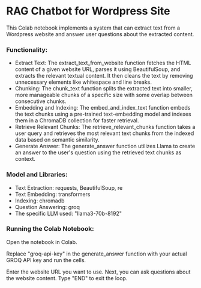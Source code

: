#  RAG Chatbot for Wordpress Site
This Colab notebook implements a system that can extract text from a Wordpress website and answer user questions about the extracted content.

### Functionality:

* Extract Text: The extract_text_from_website function fetches the HTML content of a given website URL, parses it using BeautifulSoup, and extracts the relevant textual content. It then cleans the text by removing unnecessary elements like whitespace and line breaks.
* Chunking: The chunk_text function splits the extracted text into smaller, more manageable chunks of a specific size with some overlap between consecutive chunks.
* Embedding and Indexing: The embed_and_index_text function embeds the text chunks using a pre-trained text-embedding model and indexes them in a ChromaDB collection for faster retrieval.
* Retrieve Relevant Chunks: The retrieve_relevant_chunks function takes a user query and retrieves the most relevant text chunks from the indexed data based on semantic similarity.
* Generate Answer: The generate_answer function utilizes Llama to create an answer to the user's question using the retrieved text chunks as context.

### Model and Libraries:

* Text Extraction: requests, BeautifulSoup, re
* Text Embedding: transformers
* Indexing: chromadb
* Question Answering: groq 
* The specific LLM used: "llama3-70b-8192"

### Running the Colab Notebook:

Open the notebook in Colab.

Replace "groq-api-key" in the generate_answer function with your actual GROQ API key and run the cells.

Enter the website URL you want to use. Next, you can ask questions about the website content. Type "END" to exit the loop.
